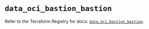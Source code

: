 # `data_oci_bastion_bastion`

Refer to the Terraform Registry for docs: [`data_oci_bastion_bastion`](https://registry.terraform.io/providers/oracle/oci/7.19.0/docs/data-sources/bastion_bastion).
